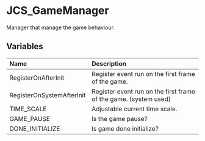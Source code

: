 # JCS_GameManager

Manager that manage the game behaviour.

## Variables

| Name                      | Description                                                      |
|:--------------------------|:-----------------------------------------------------------------|
| RegisterOnAfterInit       | Register event run on the first frame of the game.               |
| RegisterOnSystemAfterInit | Register event run on the first frame of the game. (system used) |
| TIME_SCALE                | Adjustable current time scale.                                   |
| GAME_PAUSE                | Is the game pause?                                               |
| DONE_INITIALIZE           | Is game done initialize?                                         |
